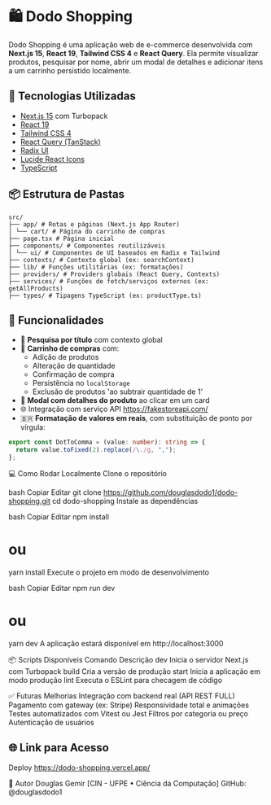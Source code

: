 # 🛍️ Dodo Shopping

Dodo Shopping é uma aplicação web de e-commerce desenvolvida com **Next.js 15**, **React 19**, **Tailwind CSS 4** e **React Query**. Ela permite visualizar produtos, pesquisar por nome, abrir um modal de detalhes e adicionar itens a um carrinho persistido localmente.

## 🚀 Tecnologias Utilizadas

- [Next.js 15](https://nextjs.org/) com Turbopack
- [React 19](https://reactjs.org/)
- [Tailwind CSS 4](https://tailwindcss.com/)
- [React Query (TanStack)](https://tanstack.com/query/latest)
- [Radix UI](https://www.radix-ui.com/)
- [Lucide React Icons](https://lucide.dev/)
- [TypeScript](https://www.typescriptlang.org/)

## 📦 Estrutura de Pastas
```
src/
├── app/ # Rotas e páginas (Next.js App Router)
│ └── cart/ # Página do carrinho de compras
├── page.tsx # Página inicial
├── components/ # Componentes reutilizáveis
│ └── ui/ # Componentes de UI baseados em Radix e Tailwind
├── contexts/ # Contexto global (ex: searchContext)
├── lib/ # Funções utilitárias (ex: formatações)
├── providers/ # Providers globais (React Query, Contexts)
├── services/ # Funções de fetch/serviços externos (ex: getAllProducts)
├── types/ # Tipagens TypeScript (ex: productType.ts)
```

## 🧠 Funcionalidades

- 🔎 **Pesquisa por título** com contexto global
- 🛒 **Carrinho de compras** com:
  - Adição de produtos
  - Alteração de quantidade
  - Confirmação de compra
  - Persistência no `localStorage`
  - Exclusão de produtos 'ao subtrair quantidade de 1'
- 🧾 **Modal com detalhes do produto** ao clicar em um card
- 🌐 Integração com serviço API https://fakestoreapi.com/
- 🇧🇷 **Formatação de valores em reais**, com substituição de ponto por vírgula:

```ts
export const DotToComma = (value: number): string => {
  return value.toFixed(2).replace(/\./g, ",");
};
```

💻 Como Rodar Localmente
Clone o repositório

bash
Copiar
Editar
git clone https://github.com/douglasdodo1/dodo-shopping.git
cd dodo-shopping
Instale as dependências

bash
Copiar
Editar
npm install
# ou
yarn install
Execute o projeto em modo de desenvolvimento

bash
Copiar
Editar
npm run dev
# ou
yarn dev
A aplicação estará disponível em http://localhost:3000

📦 Scripts Disponíveis
Comando	Descrição
dev	Inicia o servidor Next.js com Turbopack
build	Cria a versão de produção
start	Inicia a aplicação em modo produção
lint	Executa o ESLint para checagem de código

✅ Futuras Melhorias
Integração com backend real (API REST FULL)
Pagamento com gateway (ex: Stripe)
Responsividade total e animações
Testes automatizados com Vitest ou Jest
Filtros por categoria ou preço
Autenticação de usuários

## 🌐 Link para Acesso
Deploy
https://dodo-shopping.vercel.app/

👤 Autor
Douglas Gemir
[CIN - UFPE • Ciência da Computação]
GitHub: @douglasdodo1
```
